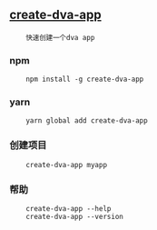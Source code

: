 ## [create-dva-app](https://github.com/Confetti7/create-dva-app)
        快速创建一个dva app

### npm
        npm install -g create-dva-app
    
### yarn
        yarn global add create-dva-app

### 创建项目
        create-dva-app myapp

### 帮助
        create-dva-app --help
        create-dva-app --version